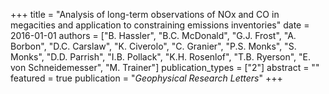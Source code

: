 +++
title = "Analysis of long-term observations of NOx and CO in megacities and application to constraining emissions inventories"
date = 2016-01-01
authors = ["B. Hassler", "B.C. McDonald", "G.J. Frost", "A. Borbon", "D.C. Carslaw", "K. Civerolo", "C. Granier", "P.S. Monks", "S. Monks", "D.D. Parrish", "I.B. Pollack", "K.H. Rosenlof", "T.B. Ryerson", "E. von Schneidemesser", "M. Trainer"]
publication_types = ["2"]
abstract = ""
featured = true
publication = "*Geophysical Research Letters*"
+++


